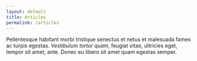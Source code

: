 ```yaml
---
layout: default
title: Articles
permalink: /articles
---
```


Pellentesque habitant morbi tristique senectus et netus et malesuada fames ac turpis egestas. _Vestibulum tortor quam_, feugiat vitae, ultricies eget, tempor sit amet, ante. Donec eu libero sit amet quam egestas semper. 
